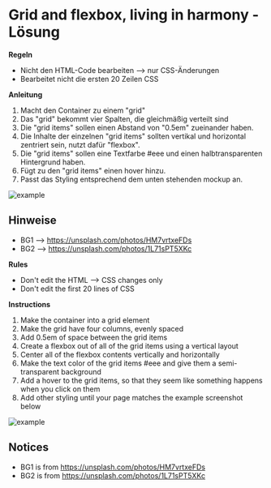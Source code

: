 # Grid and flexbox, living in harmony - Lösung

**Regeln**
- Nicht den HTML-Code bearbeiten --> nur CSS-Änderungen
- Bearbeitet nicht die ersten 20 Zeilen CSS

**Anleitung**

1. Macht den Container zu einem "grid"
2. Das "grid" bekommt vier Spalten, die gleichmäßig verteilt sind
3. Die "grid items" sollen einen Abstand von "0.5em" zueinander haben.
4. Die Inhalte der einzelnen "grid items" sollten vertikal und horizontal zentriert sein, nutzt dafür "flexbox".
5. Die "grid items" sollen eine Textfarbe #eee und einen halbtransparenten Hintergrund haben.
7. Fügt zu den "grid items" einen hover hinzu. 
8. Passt das Styling entsprechend dem unten stehenden mockup an.


![example](example.png)

## Hinweise

- BG1 -->  https://unsplash.com/photos/HM7vrtxeFDs
- BG2 -->  https://unsplash.com/photos/1L71sPT5XKc


**Rules**

- Don't edit the HTML --> CSS changes only
- Don't edit the first 20 lines of CSS

**Instructions**

1. Make the container into a grid element
2. Make the grid have four columns, evenly spaced
3. Add 0.5em of space between the grid items
4. Create a flexbox out of all of the grid items using a vertical layout
5. Center all of the flexbox contents vertically and horizontally
6. Make the text color of the grid items #eee and give them a semi-transparent background
7. Add a hover to the grid items, so that they seem like something happens when you click on them
8. Add other styling until your page matches the example screenshot below

![example](example.png)

## Notices

- BG1 is from https://unsplash.com/photos/HM7vrtxeFDs
- BG2 is from https://unsplash.com/photos/1L71sPT5XKc

